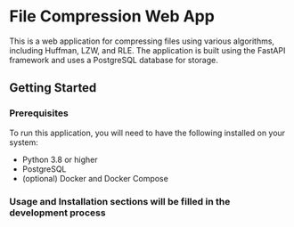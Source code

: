 # File Compression Web App

This is a web application for compressing files using various algorithms, including Huffman, LZW, and RLE. The application is built using the FastAPI framework and uses a PostgreSQL database for storage.

## Getting Started
### Prerequisites

To run this application, you will need to have the following installed on your system:

- Python 3.8 or higher
- PostgreSQL
- (optional) Docker and Docker Compose


### Usage and Installation sections will be filled in the development process